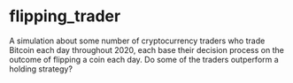 # flipping_trader
A simulation about some number of cryptocurrency traders who trade Bitcoin each day throughout 2020, each base their decision process on the outcome of flipping a coin each day. Do some of the traders outperform a holding strategy? 

